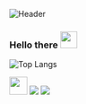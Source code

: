 ![Header](https://i.pinimg.com/originals/d8/8c/d0/d88cd02a30476da56011f5c27cd68a25.jpg "Header")

### Hello there <img src="https://raw.githubusercontent.com/MartinHeinz/MartinHeinz/master/wave.gif" width="30px">
![Top Langs](https://github-readme-stats.vercel.app/api/top-langs/?username=nikoloshgw&layout=compact)

<img height="32" width="32" src="https://cdn.jsdelivr.net/npm/simple-icons@v4/icons/javascript.svg" />
<img src="https://img.shields.io/badge/JS-love-green" />
<img src="https://img.shields.io/badge/cool-JavaScript-informational?style=flat&logo=javascript&logoColor=#F7DF1E&color=F7DF1E" />

<!--
**NikolosHGW/NikolosHGW** is a ✨ _special_ ✨ repository because its `README.md` (this file) appears on your GitHub profile.

Here are some ideas to get you started:

- 🔭 I’m currently working on ...
- 🌱 I’m currently learning ...
- 👯 I’m looking to collaborate on ...
- 🤔 I’m looking for help with ...
- 💬 Ask me about ...
- 📫 How to reach me: ...
- 😄 Pronouns: ...
- ⚡ Fun fact: ...
-->
